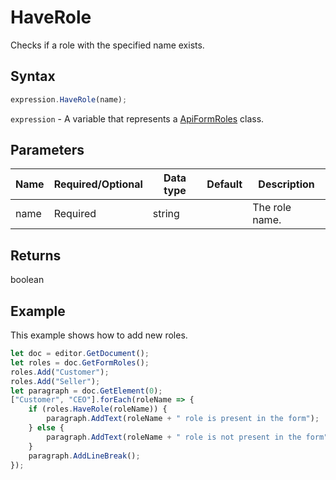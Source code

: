 # HaveRole

Checks if a role with the specified name exists.

## Syntax

```javascript
expression.HaveRole(name);
```

`expression` - A variable that represents a [ApiFormRoles](../ApiFormRoles.md) class.

## Parameters

| **Name** | **Required/Optional** | **Data type** | **Default** | **Description** |
| ------------- | ------------- | ------------- | ------------- | ------------- |
| name | Required | string |  | The role name. |

## Returns

boolean

## Example

This example shows how to add new roles.

```javascript editor-pdf
let doc = editor.GetDocument();
let roles = doc.GetFormRoles();
roles.Add("Customer");
roles.Add("Seller");
let paragraph = doc.GetElement(0);
["Customer", "CEO"].forEach(roleName => {
    if (roles.HaveRole(roleName)) {
        paragraph.AddText(roleName + " role is present in the form");
    } else {
        paragraph.AddText(roleName + " role is not present in the form");
    }
    paragraph.AddLineBreak();
});

```
